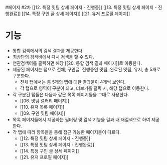 #페이지 #2차 
[[12. 특정 밋팀 상세 페이지 - 진행중]]
[[13. 특정 밋팀 상세 페이지 - 진행완료]]
[[14. 특정 구인 글 상세 페이지]]
[[21. 유저 프로필 페이지]]

# 기능
- 통합 검색에서의 검색 결과를 제공한다.
- 최상단의 검색바에서 다시 검색을 할 수 있다.
- 연관검색어를 클릭하면 해당 [[20. 통합 검색 결과 페이지]]로 이동한다.
- 제공된 페이지는 탭으로 전체, 구인글, 진행중인 밋팀, 완료된 밋팀, 유저, 총 5개로 구분한다.
	- 전체 탭에서는 총 5개의 탭에 대한 결과물이 4개씩 보인다.
	- 각 탭으로 영역이 구분이 되고, 더보기를 클릭 시, 해당 탭으로 이동한다.
- 각 구분된 탭들은 다음과 같은 목록 페이지들을 그대로 사용한다.
	- [[06. 밋팀 갤러리 페이지]]
	- [[10. 유저 목록 페이지]]
	- [[09. 구인 밋팀 페이지]]
- 목록 페이지들에서 제공하는 필터링 및 검색 기능을 결과 내 재검색으로 하여 제공한다.
- 각 탭에 따라 항목들을 통해 접근 가능한 페이지들이 다르다.
	- [[12. 특정 밋팀 상세 페이지 - 진행중]]
	- [[13. 특정 밋팀 상세 페이지 - 진행완료]]
	- [[14. 특정 구인 글 상세 페이지]]
	- [[21. 유저 프로필 페이지]]

